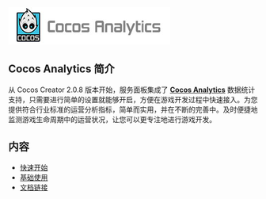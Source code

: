 
![](image/analytics-logo.jpg)

## Cocos Analytics 简介
从 Cocos Creator 2.0.8 版本开始，服务面板集成了 [**Cocos Analytics**](https://n-analytics.cocos.com/docs/) 数据统计支持，只需要进行简单的设置就能够开启，方便在游戏开发过程中快速接入。为您提供符合行业标准的运营分析指标，简单而实用，并在不断的完善中。及时便捷地监测游戏生命周期中的运营状况，让您可以更专注地进行游戏开发。


## 内容
- [快速开始](quick-start.md)
- [基础使用](basic-user-guide.md)
- [文档链接](docs-link.md)


